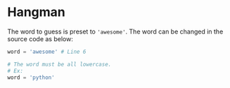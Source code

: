 # Hangman

The word to guess is preset to `'awesome'`. The word can be changed in the source code as below:

```python
word = 'awesome' # Line 6

# The word must be all lowercase. 
# Ex:
word = 'python'
```